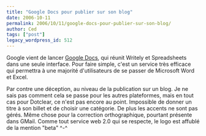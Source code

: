```yaml
---
title: "Google Docs pour publier sur son blog"
date: 2006-10-11
permalink: 2006/10/11/google-docs-pour-publier-sur-son-blog/
author: Ced
tags: ["post"]
legacy_wordpress_id: 512
---
```


Google vient de lancer <a href="http://docs.google.com/" hreflang="fr">Google Docs</a>, qui réunit Writely et Spreadsheets dans une seule interface. Pour faire simple, c'est un service très efficace qui permettra à une majorité d'utilisateurs de se passer de Microsoft Word et Excel.

Par contre une déception, au niveau de la publication sur un blog. Je ne sais pas comment cela se passe pour les autres plateformes, mais en tout cas pour Dotclear, ce n'est pas encore au point. Impossible de donner un titre à son billet et de choisir une catégorie. De plus les accents ne sont pas gérés. Même chose pour la correction orthographique, pourtant présente dans GMail. Comme tout service web 2.0 qui se respecte, le logo est affublé de la mention "beta" ^-^

<!-- excerpt -->
